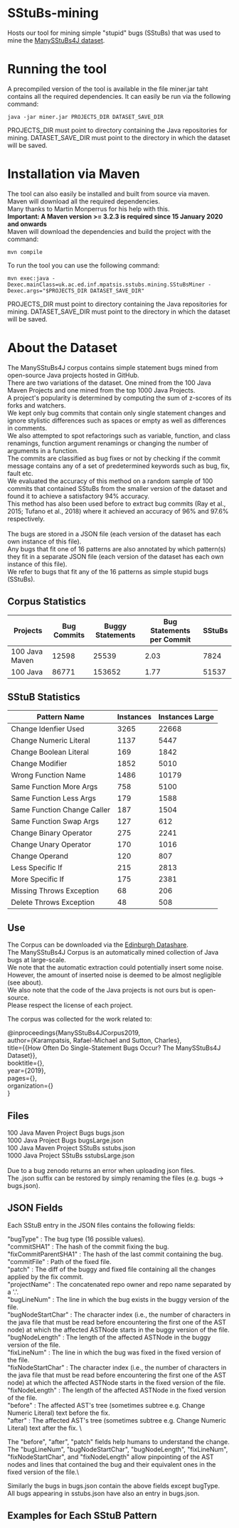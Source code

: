# SStuBs-mining
Hosts our tool for mining simple "stupid" bugs (SStuBs) that was used to mine the [ManySStuBs4J dataset](https://doi.org/10.5281/zenodo.3653444).

# Running the tool
A precompiled version of the tool is available in the file miner.jar taht contains all the required dependencies.
It can easily be run via the following command:
```
java -jar miner.jar PROJECTS_DIR DATASET_SAVE_DIR
```
PROJECTS_DIR must point to directory containing the Java repositories for mining.
DATASET_SAVE_DIR must point to the directory in which the dataset will be saved.

# Installation via Maven
The tool can also easily be installed and built from source via maven.\
Maven will download all the required dependencies.\
Many thanks to Martin Monperrus for his help with this.\
**Important: A Maven version >= 3.2.3 is required since 15 January 2020 and onwards**\
Maven will download the dependencies and build the project with the command:
```
mvn compile
```
To run the tool you can use the following command:
```
mvn exec:java -Dexec.mainClass=uk.ac.ed.inf.mpatsis.sstubs.mining.SStuBsMiner -Dexec.args="$PROJECTS_DIR DATASET_SAVE_DIR"
```
PROJECTS_DIR must point to directory containing the Java repositories for mining.
DATASET_SAVE_DIR must point to the directory in which the dataset will be saved.


# About the Dataset
The ManySStuBs4J corpus contains simple statement bugs mined from open-source Java projects hosted in GitHub.\
There are two variations of the dataset. One mined from the 100 Java Maven Projects and one mined from the top 1000 Java Projects.\
A project's popularity is determined by computing the sum of z-scores of its forks and watchers.\
We kept only bug commits that contain only single statement changes and ignore stylistic differences such as spaces or empty as well as differences in comments.\
We also attempted to spot refactorings such as variable, function, and class renamings, function argument renamings or changing the number of arguments in a function.\
The commits are classified as bug fixes or not by checking if the commit message contains any of a set of predetermined keywords such as bug, fix, fault etc.\
We evaluated the accuracy of this method on a random sample of 100 commits that contained SStuBs from the smaller version of the dataset and found it to achieve a satisfactory 94% accuracy.\
This method has also been used before to extract bug commits (Ray et al., 2015; Tufano et al., 2018) where it achieved an accuracy of 96% and 97.6% respectively.\
\
The bugs are stored in a JSON file (each version of the dataset has each own instance of this file).\
Any bugs that fit one of 16 patterns are also annotated by which pattern(s) they fit in a separate JSON file (each version of the dataset has each own instance of this file).\
We refer to bugs that fit any of the 16 patterns as simple stupid bugs (SStuBs).


## Corpus Statistics
Projects | Bug Commits | Buggy Statements | Bug Statements per Commit | SStuBs
---------|-------------|------------------|---------------------------|-------------------------------------------
100 Java Maven  |	  12598		   | 25539	|	          2.03    |  		7824
100 Java	|  	  86771   	   | 153652	|	          1.77     |  		51537


## SStuB Statistics
Pattern Name	|	Instances|	Instances Large     
----------------|----------------|-----------------------
| Change Idenfier Used  	|   3265	|      22668      	
| Change Numeric Literal	|   1137   	|      5447       	
| Change Boolean Literal	|   169	  	|      1842       	
| Change Modifier       	|   1852   	|      5010       	
| Wrong Function Name   	|   1486   	|      10179      	
| Same Function More Args	|   758   	|      5100       	
| Same Function Less Args	|   179   	|      1588       	
| Same Function Change Caller	|   187   	|      1504       	
| Same Function Swap Args	|   127   	|      612       	
| Change Binary Operator	|   275   	|      2241       	
| Change Unary Operator		|   170   	|      1016       	
| Change Operand        	|   120   	|      807       	
| Less Specific If      	|   215   	|      2813       	
| More Specific If      	|   175   	|      2381       	
| Missing Throws Exception	|   68   	|      206       	
| Delete Throws Exception	|   48   	|      508       	


## Use
The Corpus can be downloaded via the [Edinburgh Datashare](https://doi.org/10.7488/ds/2528).\
The ManySStuBs4J Corpus is an automatically mined collection of Java bugs at large-scale.\
We note that the automatic extraction could potentially insert some noise. \
However, the amount of inserted noise is deemed to be almost negligible (see about).\
We also note that the code of the Java projects is not ours but is open-source. \
Please respect the license of each project.

The corpus was collected for the work related to:

@inproceedings{ManySStuBs4JCorpus2019,\
	author={Karampatsis, Rafael-Michael and Sutton, Charles},\
	title={{How Often Do Single-Statement Bugs Occur? The ManySStuBs4J Dataset}},\
	booktitle={},\
	year={2019},\
	pages={},\
	organization={}\
}

## Files
100 Java Maven Project Bugs				bugs.json\
1000 Java Project Bugs					bugsLarge.json\
100 Java Maven Project SStuBs				sstubs.json\
1000 Java Project SStuBs				sstubsLarge.json\
\
Due to a bug zenodo returns an error when uploading json files.\
The .json suffix can be restored by simply renaming the files (e.g. bugs -> bugs.json).


## JSON Fields
Each SStuB entry in the JSON files contains the following fields:

"bugType"		:	The bug type (16 possible values).\
"commitSHA1"		:	The hash of the commit fixing the bug.  \
"fixCommitParentSHA1"	:	The hash of the last commit containing the bug.\
"commitFile"		:	Path of the fixed file.\
"patch"  		:	The diff of the buggy and fixed file containing all the changes applied by the fix commit.\
"projectName"		:	The concatenated repo owner and repo name separated by a '.'.\
"bugLineNum"		:	The line in which the bug exists in the buggy version of the file.\
"bugNodeStartChar"	:	The character index (i.e., the number of characters in the java file that must be read before encountering the first one of the AST node) at which the affected ASTNode starts in the buggy version of the file. \
"bugNodeLength"		:	The length of the affected ASTNode in the buggy version of the file.\
"fixLineNum"		:	The line in which the bug was fixed in the fixed version of the file.\
"fixNodeStartChar"	:	The character index (i.e., the number of characters in the java file that must be read before encountering the first one of the AST node) at which the affected ASTNode starts in the fixed version of the file.\
"fixNodeLength"		:	The length of the affected ASTNode in the fixed version of the file.\
"before"		:	The affected AST's tree (sometimes subtree  e.g. Change Numeric Literal) text before the fix.\
"after"			:	The affected AST's tree (sometimes subtree  e.g. Change Numeric Literal) text after the fix. \

The "before", "after", "patch" fields help humans to understand the change.\
The "bugLineNum", "bugNodeStartChar", "bugNodeLength", "fixLineNum", "fixNodeStartChar", and "fixNodeLength" allow pinpointing of the AST nodes and lines that contained the bug and their equivalent ones in the  fixed version of the file.\

Similarly the bugs in bugs.json contain the above fields except bugType.\
All bugs appearing in sstubs.json have also an entry in bugs.json.



## Examples for Each SStuB Pattern
